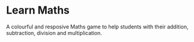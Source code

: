 
# Learn Maths

A colourful and resposive Maths game to help students with their addition, subtraction, division and multiplication.
